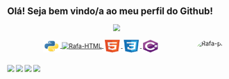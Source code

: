## Olá! Seja bem vindo/a ao meu perfil do Github!
<div align="center">
  <a href="https://github.com/MuriloIA">
  <img height="180em" src="https://github-readme-stats.vercel.app/api?username=MuriloIA&show_icons=true&theme=dracula&include_all_commits=true&count_private=true"/>
</div>
<div style="display: inline_block"><br>
  <center>
  <img align="center" alt="Rafa-Python" height="30" width="40" src="https://raw.githubusercontent.com/devicons/devicon/master/icons/python/python-original.svg">
  <img align="center" alt="Rafa-HTML" height="30" width="40"  src="https://cdn.jsdelivr.net/gh/devicons/devicon/icons/rstudio/rstudio-original.svg" />
  <img align="center" alt="Rafa-HTML" height="30" width="40" src="https://raw.githubusercontent.com/devicons/devicon/master/icons/html5/html5-original.svg">
  <img align="center" alt="Rafa-CSS" height="30" width="40" src="https://raw.githubusercontent.com/devicons/devicon/master/icons/css3/css3-original.svg">
  <img align="center" alt="Rafa-Csharp" height="30" width="40" src="https://raw.githubusercontent.com/devicons/devicon/master/icons/csharp/csharp-original.svg">
  <img align="right" alt="Rafa-pic" height="150" style="border-radius:50px;" src="https://sp.unifesp.br/epm/images/CSP/USER/Jornalista_-_Loane/not%C3%ADcias_imagens/MentalHealth-1.gif">
  </center>
</div>
  
  ##
 
<div> 
  <a href="https://www.instagram.com/murilo.i.a/?hl=pt-br" target="_blank"><img src="https://img.shields.io/badge/-Instagram-%23E4405F?style=for-the-badge&logo=instagram&logoColor=white" target="_blank"></a>
  <a href = "mailto:musilva.14@gmail.com"><img src="https://img.shields.io/badge/-Gmail-%23333?style=for-the-badge&logo=gmail&logoColor=white" target="_blank"></a>
  <a href="https://www.linkedin.com/in/rafaella-ballerini-45875016a" target="_blank"><img src="https://img.shields.io/badge/-LinkedIn-%230077B5?style=for-the-badge&logo=linkedin&logoColor=white" target="_blank"></a>
  <a href="https://www.kaggle.com/upadorprofzs" target="_blank"><img src="https://road-to-kaggle-grandmaster.vercel.app/api/simple/subinium" target="_blank" height="29"></a>
 
</div>
